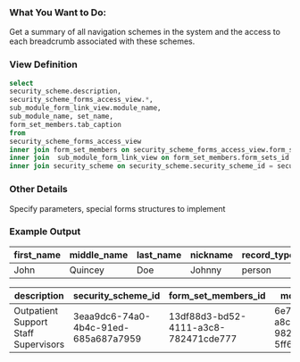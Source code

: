### What You Want to Do:
Get a summary of all navigation schemes in the system and the access to each breadcrumb associated with these schemes. 

### View Definition
```sql
select 
security_scheme.description, 
security_scheme_forms_access_view.*, 
sub_module_form_link_view.module_name, 
sub_module_name, set_name, 
form_set_members.tab_caption 
from 
security_scheme_forms_access_view
inner join form_set_members on security_scheme_forms_access_view.form_set_members_id =  form_set_members .form_set_members_id 
inner join  sub_module_form_link_view on form_set_members.form_sets_id =  sub_module_form_link_view.form_sets_id
inner join security_scheme on security_scheme.security_scheme_id = security_scheme_forms_access_view.security_scheme_id
```

### Other Details
Specify parameters, special forms structures to implement


### Example Output
| first_name | middle_name | last_name | nickname | record_type |
| ---------- | ----------- | --------- | -------- | ----------- |
| John       | Quincey     | Doe       | Johnny   | person      |

|description	|security_scheme_id	|form_set_members_id	|modules_id	|has_access	|add_allowed	|edit_allowed|	delete_allowed|	module_name	|sub_module_name|	set_name|	tab_caption|
| ---------- | ---------- | ---------- | ---------- | ---------- | ---------- | ---------- | ---------- | ---------- | ---------- | ---------- | ---------- |
|Outpatient Support Staff Supervisors|	3eaa9dc6-74a0-4b4c-91ed-685a687a7959|	13df88d3-bd52-4111-a3c8-782471cde777	|6e7ccd2f-a8c1-44d5-982b-5ff64b1ceb0b|	1|	1|	1|	0|	Client	|Reports|	Generic Reports	|Enrollments for a Period|

